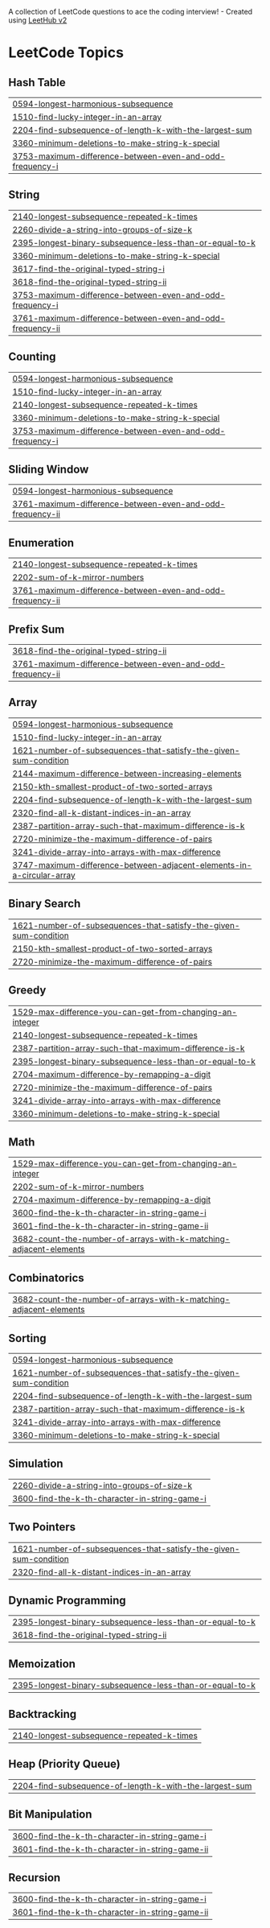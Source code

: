 A collection of LeetCode questions to ace the coding interview! - Created using [LeetHub v2](https://github.com/arunbhardwaj/LeetHub-2.0)
<!---LeetCode Topics Start-->
# LeetCode Topics
## Hash Table
|  |
| ------- |
| [0594-longest-harmonious-subsequence](https://github.com/Sandhya-1728/Leetcode_Problems_DC/tree/master/0594-longest-harmonious-subsequence) |
| [1510-find-lucky-integer-in-an-array](https://github.com/Sandhya-1728/Leetcode_Problems_DC/tree/master/1510-find-lucky-integer-in-an-array) |
| [2204-find-subsequence-of-length-k-with-the-largest-sum](https://github.com/Sandhya-1728/Leetcode_Problems_DC/tree/master/2204-find-subsequence-of-length-k-with-the-largest-sum) |
| [3360-minimum-deletions-to-make-string-k-special](https://github.com/Sandhya-1728/Leetcode_Problems_DC/tree/master/3360-minimum-deletions-to-make-string-k-special) |
| [3753-maximum-difference-between-even-and-odd-frequency-i](https://github.com/Sandhya-1728/Leetcode_Problems_DC/tree/master/3753-maximum-difference-between-even-and-odd-frequency-i) |
## String
|  |
| ------- |
| [2140-longest-subsequence-repeated-k-times](https://github.com/Sandhya-1728/Leetcode_Problems_DC/tree/master/2140-longest-subsequence-repeated-k-times) |
| [2260-divide-a-string-into-groups-of-size-k](https://github.com/Sandhya-1728/Leetcode_Problems_DC/tree/master/2260-divide-a-string-into-groups-of-size-k) |
| [2395-longest-binary-subsequence-less-than-or-equal-to-k](https://github.com/Sandhya-1728/Leetcode_Problems_DC/tree/master/2395-longest-binary-subsequence-less-than-or-equal-to-k) |
| [3360-minimum-deletions-to-make-string-k-special](https://github.com/Sandhya-1728/Leetcode_Problems_DC/tree/master/3360-minimum-deletions-to-make-string-k-special) |
| [3617-find-the-original-typed-string-i](https://github.com/Sandhya-1728/Leetcode_Problems_DC/tree/master/3617-find-the-original-typed-string-i) |
| [3618-find-the-original-typed-string-ii](https://github.com/Sandhya-1728/Leetcode_Problems_DC/tree/master/3618-find-the-original-typed-string-ii) |
| [3753-maximum-difference-between-even-and-odd-frequency-i](https://github.com/Sandhya-1728/Leetcode_Problems_DC/tree/master/3753-maximum-difference-between-even-and-odd-frequency-i) |
| [3761-maximum-difference-between-even-and-odd-frequency-ii](https://github.com/Sandhya-1728/Leetcode_Problems_DC/tree/master/3761-maximum-difference-between-even-and-odd-frequency-ii) |
## Counting
|  |
| ------- |
| [0594-longest-harmonious-subsequence](https://github.com/Sandhya-1728/Leetcode_Problems_DC/tree/master/0594-longest-harmonious-subsequence) |
| [1510-find-lucky-integer-in-an-array](https://github.com/Sandhya-1728/Leetcode_Problems_DC/tree/master/1510-find-lucky-integer-in-an-array) |
| [2140-longest-subsequence-repeated-k-times](https://github.com/Sandhya-1728/Leetcode_Problems_DC/tree/master/2140-longest-subsequence-repeated-k-times) |
| [3360-minimum-deletions-to-make-string-k-special](https://github.com/Sandhya-1728/Leetcode_Problems_DC/tree/master/3360-minimum-deletions-to-make-string-k-special) |
| [3753-maximum-difference-between-even-and-odd-frequency-i](https://github.com/Sandhya-1728/Leetcode_Problems_DC/tree/master/3753-maximum-difference-between-even-and-odd-frequency-i) |
## Sliding Window
|  |
| ------- |
| [0594-longest-harmonious-subsequence](https://github.com/Sandhya-1728/Leetcode_Problems_DC/tree/master/0594-longest-harmonious-subsequence) |
| [3761-maximum-difference-between-even-and-odd-frequency-ii](https://github.com/Sandhya-1728/Leetcode_Problems_DC/tree/master/3761-maximum-difference-between-even-and-odd-frequency-ii) |
## Enumeration
|  |
| ------- |
| [2140-longest-subsequence-repeated-k-times](https://github.com/Sandhya-1728/Leetcode_Problems_DC/tree/master/2140-longest-subsequence-repeated-k-times) |
| [2202-sum-of-k-mirror-numbers](https://github.com/Sandhya-1728/Leetcode_Problems_DC/tree/master/2202-sum-of-k-mirror-numbers) |
| [3761-maximum-difference-between-even-and-odd-frequency-ii](https://github.com/Sandhya-1728/Leetcode_Problems_DC/tree/master/3761-maximum-difference-between-even-and-odd-frequency-ii) |
## Prefix Sum
|  |
| ------- |
| [3618-find-the-original-typed-string-ii](https://github.com/Sandhya-1728/Leetcode_Problems_DC/tree/master/3618-find-the-original-typed-string-ii) |
| [3761-maximum-difference-between-even-and-odd-frequency-ii](https://github.com/Sandhya-1728/Leetcode_Problems_DC/tree/master/3761-maximum-difference-between-even-and-odd-frequency-ii) |
## Array
|  |
| ------- |
| [0594-longest-harmonious-subsequence](https://github.com/Sandhya-1728/Leetcode_Problems_DC/tree/master/0594-longest-harmonious-subsequence) |
| [1510-find-lucky-integer-in-an-array](https://github.com/Sandhya-1728/Leetcode_Problems_DC/tree/master/1510-find-lucky-integer-in-an-array) |
| [1621-number-of-subsequences-that-satisfy-the-given-sum-condition](https://github.com/Sandhya-1728/Leetcode_Problems_DC/tree/master/1621-number-of-subsequences-that-satisfy-the-given-sum-condition) |
| [2144-maximum-difference-between-increasing-elements](https://github.com/Sandhya-1728/Leetcode_Problems_DC/tree/master/2144-maximum-difference-between-increasing-elements) |
| [2150-kth-smallest-product-of-two-sorted-arrays](https://github.com/Sandhya-1728/Leetcode_Problems_DC/tree/master/2150-kth-smallest-product-of-two-sorted-arrays) |
| [2204-find-subsequence-of-length-k-with-the-largest-sum](https://github.com/Sandhya-1728/Leetcode_Problems_DC/tree/master/2204-find-subsequence-of-length-k-with-the-largest-sum) |
| [2320-find-all-k-distant-indices-in-an-array](https://github.com/Sandhya-1728/Leetcode_Problems_DC/tree/master/2320-find-all-k-distant-indices-in-an-array) |
| [2387-partition-array-such-that-maximum-difference-is-k](https://github.com/Sandhya-1728/Leetcode_Problems_DC/tree/master/2387-partition-array-such-that-maximum-difference-is-k) |
| [2720-minimize-the-maximum-difference-of-pairs](https://github.com/Sandhya-1728/Leetcode_Problems_DC/tree/master/2720-minimize-the-maximum-difference-of-pairs) |
| [3241-divide-array-into-arrays-with-max-difference](https://github.com/Sandhya-1728/Leetcode_Problems_DC/tree/master/3241-divide-array-into-arrays-with-max-difference) |
| [3747-maximum-difference-between-adjacent-elements-in-a-circular-array](https://github.com/Sandhya-1728/Leetcode_Problems_DC/tree/master/3747-maximum-difference-between-adjacent-elements-in-a-circular-array) |
## Binary Search
|  |
| ------- |
| [1621-number-of-subsequences-that-satisfy-the-given-sum-condition](https://github.com/Sandhya-1728/Leetcode_Problems_DC/tree/master/1621-number-of-subsequences-that-satisfy-the-given-sum-condition) |
| [2150-kth-smallest-product-of-two-sorted-arrays](https://github.com/Sandhya-1728/Leetcode_Problems_DC/tree/master/2150-kth-smallest-product-of-two-sorted-arrays) |
| [2720-minimize-the-maximum-difference-of-pairs](https://github.com/Sandhya-1728/Leetcode_Problems_DC/tree/master/2720-minimize-the-maximum-difference-of-pairs) |
## Greedy
|  |
| ------- |
| [1529-max-difference-you-can-get-from-changing-an-integer](https://github.com/Sandhya-1728/Leetcode_Problems_DC/tree/master/1529-max-difference-you-can-get-from-changing-an-integer) |
| [2140-longest-subsequence-repeated-k-times](https://github.com/Sandhya-1728/Leetcode_Problems_DC/tree/master/2140-longest-subsequence-repeated-k-times) |
| [2387-partition-array-such-that-maximum-difference-is-k](https://github.com/Sandhya-1728/Leetcode_Problems_DC/tree/master/2387-partition-array-such-that-maximum-difference-is-k) |
| [2395-longest-binary-subsequence-less-than-or-equal-to-k](https://github.com/Sandhya-1728/Leetcode_Problems_DC/tree/master/2395-longest-binary-subsequence-less-than-or-equal-to-k) |
| [2704-maximum-difference-by-remapping-a-digit](https://github.com/Sandhya-1728/Leetcode_Problems_DC/tree/master/2704-maximum-difference-by-remapping-a-digit) |
| [2720-minimize-the-maximum-difference-of-pairs](https://github.com/Sandhya-1728/Leetcode_Problems_DC/tree/master/2720-minimize-the-maximum-difference-of-pairs) |
| [3241-divide-array-into-arrays-with-max-difference](https://github.com/Sandhya-1728/Leetcode_Problems_DC/tree/master/3241-divide-array-into-arrays-with-max-difference) |
| [3360-minimum-deletions-to-make-string-k-special](https://github.com/Sandhya-1728/Leetcode_Problems_DC/tree/master/3360-minimum-deletions-to-make-string-k-special) |
## Math
|  |
| ------- |
| [1529-max-difference-you-can-get-from-changing-an-integer](https://github.com/Sandhya-1728/Leetcode_Problems_DC/tree/master/1529-max-difference-you-can-get-from-changing-an-integer) |
| [2202-sum-of-k-mirror-numbers](https://github.com/Sandhya-1728/Leetcode_Problems_DC/tree/master/2202-sum-of-k-mirror-numbers) |
| [2704-maximum-difference-by-remapping-a-digit](https://github.com/Sandhya-1728/Leetcode_Problems_DC/tree/master/2704-maximum-difference-by-remapping-a-digit) |
| [3600-find-the-k-th-character-in-string-game-i](https://github.com/Sandhya-1728/Leetcode_Problems_DC/tree/master/3600-find-the-k-th-character-in-string-game-i) |
| [3601-find-the-k-th-character-in-string-game-ii](https://github.com/Sandhya-1728/Leetcode_Problems_DC/tree/master/3601-find-the-k-th-character-in-string-game-ii) |
| [3682-count-the-number-of-arrays-with-k-matching-adjacent-elements](https://github.com/Sandhya-1728/Leetcode_Problems_DC/tree/master/3682-count-the-number-of-arrays-with-k-matching-adjacent-elements) |
## Combinatorics
|  |
| ------- |
| [3682-count-the-number-of-arrays-with-k-matching-adjacent-elements](https://github.com/Sandhya-1728/Leetcode_Problems_DC/tree/master/3682-count-the-number-of-arrays-with-k-matching-adjacent-elements) |
## Sorting
|  |
| ------- |
| [0594-longest-harmonious-subsequence](https://github.com/Sandhya-1728/Leetcode_Problems_DC/tree/master/0594-longest-harmonious-subsequence) |
| [1621-number-of-subsequences-that-satisfy-the-given-sum-condition](https://github.com/Sandhya-1728/Leetcode_Problems_DC/tree/master/1621-number-of-subsequences-that-satisfy-the-given-sum-condition) |
| [2204-find-subsequence-of-length-k-with-the-largest-sum](https://github.com/Sandhya-1728/Leetcode_Problems_DC/tree/master/2204-find-subsequence-of-length-k-with-the-largest-sum) |
| [2387-partition-array-such-that-maximum-difference-is-k](https://github.com/Sandhya-1728/Leetcode_Problems_DC/tree/master/2387-partition-array-such-that-maximum-difference-is-k) |
| [3241-divide-array-into-arrays-with-max-difference](https://github.com/Sandhya-1728/Leetcode_Problems_DC/tree/master/3241-divide-array-into-arrays-with-max-difference) |
| [3360-minimum-deletions-to-make-string-k-special](https://github.com/Sandhya-1728/Leetcode_Problems_DC/tree/master/3360-minimum-deletions-to-make-string-k-special) |
## Simulation
|  |
| ------- |
| [2260-divide-a-string-into-groups-of-size-k](https://github.com/Sandhya-1728/Leetcode_Problems_DC/tree/master/2260-divide-a-string-into-groups-of-size-k) |
| [3600-find-the-k-th-character-in-string-game-i](https://github.com/Sandhya-1728/Leetcode_Problems_DC/tree/master/3600-find-the-k-th-character-in-string-game-i) |
## Two Pointers
|  |
| ------- |
| [1621-number-of-subsequences-that-satisfy-the-given-sum-condition](https://github.com/Sandhya-1728/Leetcode_Problems_DC/tree/master/1621-number-of-subsequences-that-satisfy-the-given-sum-condition) |
| [2320-find-all-k-distant-indices-in-an-array](https://github.com/Sandhya-1728/Leetcode_Problems_DC/tree/master/2320-find-all-k-distant-indices-in-an-array) |
## Dynamic Programming
|  |
| ------- |
| [2395-longest-binary-subsequence-less-than-or-equal-to-k](https://github.com/Sandhya-1728/Leetcode_Problems_DC/tree/master/2395-longest-binary-subsequence-less-than-or-equal-to-k) |
| [3618-find-the-original-typed-string-ii](https://github.com/Sandhya-1728/Leetcode_Problems_DC/tree/master/3618-find-the-original-typed-string-ii) |
## Memoization
|  |
| ------- |
| [2395-longest-binary-subsequence-less-than-or-equal-to-k](https://github.com/Sandhya-1728/Leetcode_Problems_DC/tree/master/2395-longest-binary-subsequence-less-than-or-equal-to-k) |
## Backtracking
|  |
| ------- |
| [2140-longest-subsequence-repeated-k-times](https://github.com/Sandhya-1728/Leetcode_Problems_DC/tree/master/2140-longest-subsequence-repeated-k-times) |
## Heap (Priority Queue)
|  |
| ------- |
| [2204-find-subsequence-of-length-k-with-the-largest-sum](https://github.com/Sandhya-1728/Leetcode_Problems_DC/tree/master/2204-find-subsequence-of-length-k-with-the-largest-sum) |
## Bit Manipulation
|  |
| ------- |
| [3600-find-the-k-th-character-in-string-game-i](https://github.com/Sandhya-1728/Leetcode_Problems_DC/tree/master/3600-find-the-k-th-character-in-string-game-i) |
| [3601-find-the-k-th-character-in-string-game-ii](https://github.com/Sandhya-1728/Leetcode_Problems_DC/tree/master/3601-find-the-k-th-character-in-string-game-ii) |
## Recursion
|  |
| ------- |
| [3600-find-the-k-th-character-in-string-game-i](https://github.com/Sandhya-1728/Leetcode_Problems_DC/tree/master/3600-find-the-k-th-character-in-string-game-i) |
| [3601-find-the-k-th-character-in-string-game-ii](https://github.com/Sandhya-1728/Leetcode_Problems_DC/tree/master/3601-find-the-k-th-character-in-string-game-ii) |
<!---LeetCode Topics End-->
